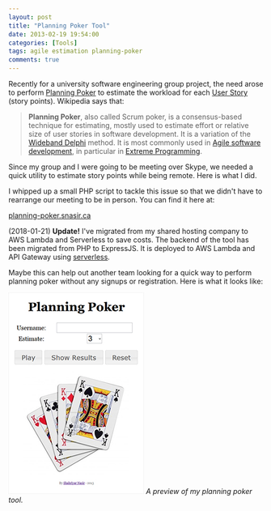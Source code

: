 ```yaml
---
layout: post
title: "Planning Poker Tool"
date: 2013-02-19 19:54:00 
categories: [Tools]
tags: agile estimation planning-poker
comments: true
---
```


Recently for a university software engineering group project, the need arose to perform [Planning Poker] to estimate the
workload for each [User Story] (story points). Wikipedia says that:

> **Planning Poker**, also called Scrum poker, is a consensus-based technique for estimating, mostly used to estimate 
effort or relative size of user stories in software development. It is a variation of the [Wideband Delphi] method. It
is most commonly used in [Agile software development], in particular in [Extreme Programming].

Since my group and I were going to be meeting over Skype, we needed a quick utility to estimate story points while being
remote. Here is what I did.

<!--more-->

I whipped up a small PHP script to tackle this issue so that we didn't have to rearrange our meeting to be in person. 
You can find it here at:

[planning-poker.snasir.ca](https://planning-poker.snasir.ca)

(2018-01-21) **Update!** I've migrated from my shared hosting company to AWS Lambda and Serverless to save costs. The 
backend of the tool has been migrated from PHP to ExpressJS. It is deployed to AWS Lambda and API Gateway using
[serverless].

Maybe this can help out another team looking for a quick way to perform planning poker without any signups or 
registration. Here is what it looks like:

![A preview of my planning poker tool.](/img/posts/planning-poker-preview.jpg)
*A preview of my planning poker tool.*

[Planning Poker]: https://en.wikipedia.org/wiki/Planning_poker
[User Story]: https://en.wikipedia.org/wiki/User_story
[Wideband Delphi]: https://en.wikipedia.org/wiki/Wideband_Delphi
[Agile software development]: https://en.wikipedia.org/wiki/Agile_software_development
[Extreme Programming]: https://en.wikipedia.org/wiki/Extreme_Programming
[serverless]: https://serverless.com
